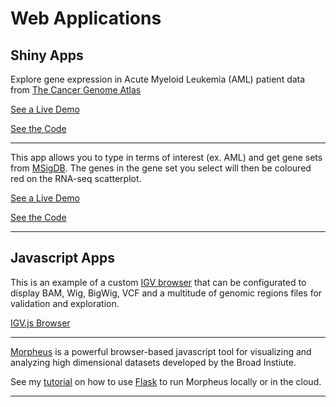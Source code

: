 # Web Applications

## Shiny Apps

Explore gene expression in Acute Myeloid Leukemia (AML) patient data from [The Cancer Genome Atlas](https://www.cancer.gov/about-nci/organization/ccg/research/structural-genomics/tcga)

[See a Live Demo](https://mmingay2.shinyapps.io/tcga_aml/)

[See the Code](https://github.com/mmingay2/tcga_aml)

---

This app allows you to type in terms of interest (ex. AML) and get gene sets from [MSigDB](http://software.broadinstitute.org/gsea/msigdb/index.jsp). The genes in the gene set you select will then be coloured red on the RNA-seq scatterplot.

[See a Live Demo](https://mmingay2.shinyapps.io/RNA-seek/)

[See the Code](https://github.com/mmingay2/RNA-seek)

---

## Javascript Apps

This is an example of a custom [IGV browser](https://github.com/igvteam/igv.js/) that can be configurated to display BAM, Wig, BigWig, VCF and a multitude of genomic regions files for validation and exploration.

[IGV.js Browser](http://mmingay.com/igvbrowser.html)

---

[Morpheus](https://software.broadinstitute.org/morpheus/) is a powerful browser-based javascript tool for visualizing and analyzing high dimensional datasets developed by the Broad Instiute. 

See my [tutorial](https://github.com/mmingay2/coloCancerBrowser) on how to use [Flask](https://palletsprojects.com/p/flask/) to run Morpheus locally or in the cloud. 


---

